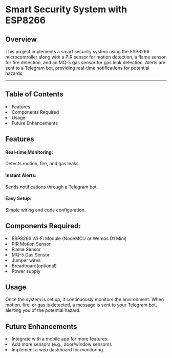<h1>Smart Security System with ESP8266</h1>
<h2>Overview</h2>
<p>This project implements a smart security system using the ESP8266 microcontroller along with a PIR sensor for motion detection, a flame sensor for fire detection, and an MQ-5 gas sensor for gas leak detection. Alerts are sent to a Telegram bot, providing real-time notifications for potential hazards.
</p>
<hr>
<h2>Table of Contents</h2>
<li>Features</li>
<li>Components Required</li>
<li>Usage</li>
<li>Future Enhancements</li>

<h2>Features</h2>
<h4>Real-time Monitoring:</h4>Detects motion, fire, and gas leaks.
<h4>Instant Alerts:</h4> Sends notifications through a Telegram bot.
<h4>Easy Setup:</h4> Simple wiring and code configuration.

<h2>Components Required:</h2>
<li>ESP8266 Wi-Fi Module (NodeMCU or Wemos D1 Mini)</li>
    <li>PIR Motion Sensor</li>
        <li>Flame Sensor</li>
            <li>MQ-5 Gas Sensor</li>
<li>Jumper wires</li>
    <li>Breadboard(optional)</li>
        <li>Power supply</li>

<h2>Usage</h2>
<p>Once the system is set up, it continuously monitors the environment. When motion, fire, or gas is detected, a message is sent to your Telegram bot, alerting you of the potential hazard.
</p>

<h2>Future Enhancements</h2>
<li>Integrate with a mobile app for more features.</li>
    <li>Add more sensors (e.g., door/window sensors).</li>
        <li>Implement a web dashboard for monitoring.</li>
